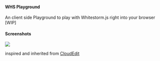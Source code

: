 #### WHS Playground
An client side Playground to play with Whitestorm.js right into your browser [WIP]

#### Screenshots

<a><img src="https://github.com/WhitestormJS/playground/raw/gh-pages/images/screen1.png"></a>

inspired and inherited from [CloudEdit](https://github.com/TheInsomniac/CloudEdit)
